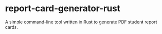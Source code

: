 # report-card-generator-rust
A simple command-line tool written in Rust to generate PDF student report cards.
